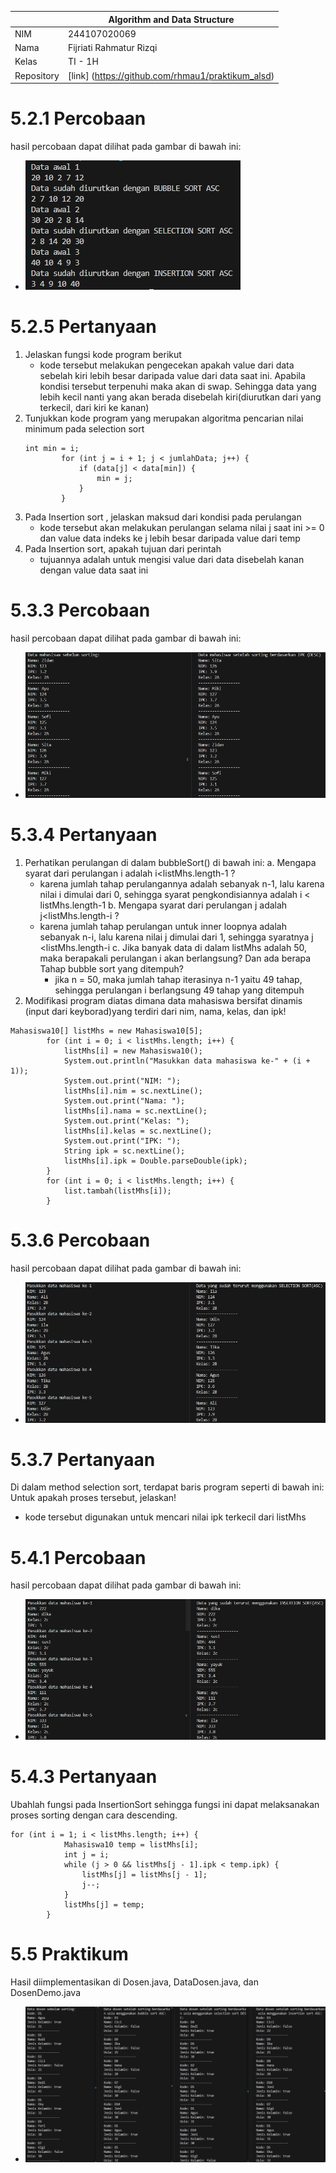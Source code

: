 |            | Algorithm and Data Structure                      |
| ---------- | ------------------------------------------------- |
| NIM        | 244107020069                                      |
| Nama       | Fijriati Rahmatur Rizqi                           |
| Kelas      | TI - 1H                                           |
| Repository | [link] (https://github.com/rhmau1/praktikum_alsd) |

# 5.2.1 Percobaan

hasil percobaan dapat dilihat pada gambar di bawah ini:

- ![Screenshot](../img/p6/1.png)

# 5.2.5 Pertanyaan

1. Jelaskan fungsi kode program berikut
   - kode tersebut melakukan pengecekan apakah value dari data sebelah kiri lebih besar daripada value dari data saat ini. Apabila kondisi tersebut terpenuhi maka akan di swap. Sehingga data yang lebih kecil nanti yang akan berada disebelah kiri(diurutkan dari yang terkecil, dari kiri ke kanan)
2. Tunjukkan kode program yang merupakan algoritma pencarian nilai minimum pada selection sort
   ```
   int min = i;
           for (int j = i + 1; j < jumlahData; j++) {
               if (data[j] < data[min]) {
                   min = j;
               }
           }
   ```
3. Pada Insertion sort , jelaskan maksud dari kondisi pada perulangan
   - kode tersebut akan melakukan perulangan selama nilai j saat ini >= 0 dan value data indeks ke j lebih besar daripada value dari temp
4. Pada Insertion sort, apakah tujuan dari perintah
   - tujuannya adalah untuk mengisi value dari data disebelah kanan dengan value data saat ini

# 5.3.3 Percobaan

hasil percobaan dapat dilihat pada gambar di bawah ini:

- ![Screenshot](../img/p6/2.png)

# 5.3.4 Pertanyaan

1. Perhatikan perulangan di dalam bubbleSort() di bawah ini:
   a. Mengapa syarat dari perulangan i adalah i<listMhs.length-1 ?
   - karena jumlah tahap perulangannya adalah sebanyak n-1, lalu karena nilai i dimulai dari 0, sehingga syarat pengkondisiannya adalah i < listMhs.length-1
     b. Mengapa syarat dari perulangan j adalah j<listMhs.length-i ?
   - karena jumlah tahap perulangan untuk inner loopnya adalah sebanyak n-i, lalu karena nilai j dimulai dari 1, sehingga syaratnya j <listMhs.length-i
     c. Jika banyak data di dalam listMhs adalah 50, maka berapakali perulangan i akan berlangsung? Dan ada berapa Tahap bubble sort yang ditempuh?
     - jika n = 50, maka jumlah tahap iterasinya n-1 yaitu 49 tahap, sehingga perulangan i berlangsung 49 tahap yang ditempuh
2. Modifikasi program diatas dimana data mahasiswa bersifat dinamis (input dari keyborad)yang terdiri dari nim, nama, kelas, dan ipk!

```
Mahasiswa10[] listMhs = new Mahasiswa10[5];
        for (int i = 0; i < listMhs.length; i++) {
            listMhs[i] = new Mahasiswa10();
            System.out.println("Masukkan data mahasiswa ke-" + (i + 1));
            System.out.print("NIM: ");
            listMhs[i].nim = sc.nextLine();
            System.out.print("Nama: ");
            listMhs[i].nama = sc.nextLine();
            System.out.print("Kelas: ");
            listMhs[i].kelas = sc.nextLine();
            System.out.print("IPK: ");
            String ipk = sc.nextLine();
            listMhs[i].ipk = Double.parseDouble(ipk);
        }
        for (int i = 0; i < listMhs.length; i++) {
            list.tambah(listMhs[i]);
        }
```

# 5.3.6 Percobaan

hasil percobaan dapat dilihat pada gambar di bawah ini:

- ![Screenshot](../img/p6/3.png)

# 5.3.7 Pertanyaan

Di dalam method selection sort, terdapat baris program seperti di bawah ini:
Untuk apakah proses tersebut, jelaskan!

- kode tersebut digunakan untuk mencari nilai ipk terkecil dari listMhs

# 5.4.1 Percobaan

hasil percobaan dapat dilihat pada gambar di bawah ini:

- ![Screenshot](../img/p6/4.png)

# 5.4.3 Pertanyaan

Ubahlah fungsi pada InsertionSort sehingga fungsi ini dapat melaksanakan proses sorting
dengan cara descending.

```
for (int i = 1; i < listMhs.length; i++) {
            Mahasiswa10 temp = listMhs[i];
            int j = i;
            while (j > 0 && listMhs[j - 1].ipk < temp.ipk) {
                listMhs[j] = listMhs[j - 1];
                j--;
            }
            listMhs[j] = temp;
        }
```

# 5.5 Praktikum

Hasil diimplementasikan di Dosen.java, DataDosen.java, dan DosenDemo.java

- ![Screenshot](../img/p6/5.png)
